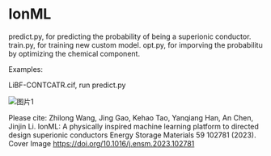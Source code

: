 # IonML
predict.py, for predicting the probability of being a superionic conductor.
train.py, for training new custom model.
opt.py, for imporving the probabilitu by optimizing the chemical component.

Examples:

LiBF-CONTCATR.cif, run predict.py

![图片1](https://user-images.githubusercontent.com/104205506/232490980-c1d9e697-c5b2-4c06-b0b0-7b8049d8b42b.png)


Please cite:
Zhilong Wang, Jing Gao, Kehao Tao, Yanqiang Han, An Chen, Jinjin Li. IonML: A physically inspired machine learning platform to directed design superionic conductors Energy Storage Materials 59 102781 (2023). Cover Image
https://doi.org/10.1016/j.ensm.2023.102781

